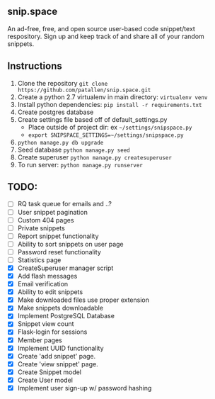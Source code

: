 ## snip.space
An ad-free, free, and open source user-based code snippet/text respository. Sign up and keep track of and share all of your random snippets.

## Instructions
1. Clone the repository `git clone https://github.com/patallen/snip.space.git`
1. Create a python 2.7 virtualenv in main directory: `virtualenv venv`
1. Install python dependencies: `pip install -r requirements.txt`
1. Create postgres database
1. Create settings file based off of default_settings.py
	- Place outside of project dir: ex `~/settings/snipspace.py`
	- `export SNIPSPACE_SETTINGS=~/settings/snipspace.py`
1. `python manage.py db upgrade`
1. Seed database `python manage.py seed`
1. Create superuser `python manage.py createsuperuser`
1. To run server: `python manage.py runserver`

## TODO:
- [ ] RQ task queue for emails and ..?
- [ ] User snippet pagination
- [ ] Custom 404 pages
- [ ] Private snippets
- [ ] Report snippet functionality
- [ ] Ability to sort snippets on user page
- [ ] Password reset functionality
- [ ] Statistics page
- [x] CreateSuperuser manager script
- [x] Add flash messages
- [x] Email verification
- [x] Ability to edit snippets 
- [x] Make downloaded files use proper extension
- [x] Make snippets downloadable
- [x] Implement PostgreSQL Database
- [x] Snippet view count
- [x] Flask-login for sessions
- [x] Member pages
- [x] Implement UUID functionality
- [x] Create 'add snippet' page.
- [x] Create 'view snippet' page.
- [x] Create Snippet model
- [x] Create User model
- [x] Implement user sign-up w/ password hashing
